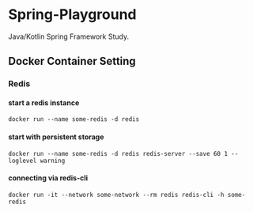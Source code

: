 # Spring-Playground
Java/Kotlin Spring Framework Study.

## Docker Container Setting
### Redis
#### start a redis instance
`docker run --name some-redis -d redis`

#### start with persistent storage
`docker run --name some-redis -d redis redis-server --save 60 1 --loglevel warning`

#### connecting via redis-cli
`docker run -it --network some-network --rm redis redis-cli -h some-redis`
